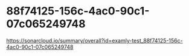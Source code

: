# 88f74125-156c-4ac0-90c1-07c065249748
https://sonarcloud.io/summary/overall?id=examly-test_88f74125-156c-4ac0-90c1-07c065249748

